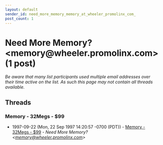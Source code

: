 ```yaml
---
layout: default
sender_id: need_more_memory_memory_at_wheeler_promolinx_com_
post_count: 1
---
```


# Need More Memory? <memory<span>@</span>wheeler.promolinx.com> (1 post)

_Be aware that many list participants used multiple email addresses over their time active on the list. As such this page may not contain all threads available._

## Threads

### Memory - 32Megs - $99
+ 1997-09-22 (Mon, 22 Sep 1997 14:20:57 -0700 (PDT)) - [Memory - 32Megs - $99](/archive/1997/09/42b81617e652d2406d4d9f0cb4bd857756de7d66a5185d1a752bb4ce8366e89a) - _Need More Memory? \<memory@wheeler.promolinx.com\>_

